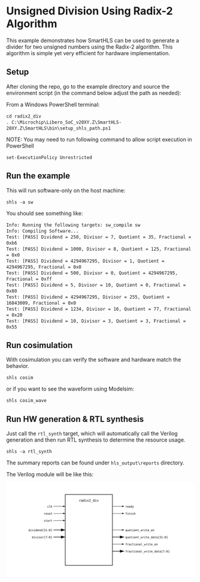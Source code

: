 # Unsigned Division Using Radix-2 Algorithm

This example demonstrates how SmartHLS can be used to generate a divider for two
unsigned numbers using the Radix-2 algorithm. This algorithm is simple yet very
efficient for hardware implementation.

## Setup

After cloning the repo, go to the example directory and source the environment 
script (in the command below adjust the path as needed):

From a Windows PowerShell terminal:

```console
cd radix2_div
. C:\Microchip\Libero_SoC_v20XY.Z\SmartHLS-20XY.Z\SmartHLS\bin\setup_shls_path.ps1
```

NOTE: You may need to run following command to allow script execution in PowerShell

```console
set-ExecutionPolicy Unrestricted
```

## Run the example

This will run software-only on the host machine:

```console
shls -a sw
```

You should see something like:

```console
Info: Running the following targets: sw_compile sw
Info: Compiling Software...
Test: [PASS] Dividend = 250, Divisor = 7, Quotient = 35, Fractional = 0xb6
Test: [PASS] Dividend = 1000, Divisor = 8, Quotient = 125, Fractional = 0x0
Test: [PASS] Dividend = 4294967295, Divisor = 1, Quotient = 4294967295, Fractional = 0x0
Test: [PASS] Dividend = 500, Divisor = 0, Quotient = 4294967295, Fractional = 0xff
Test: [PASS] Dividend = 5, Divisor = 10, Quotient = 0, Fractional = 0x80
Test: [PASS] Dividend = 4294967295, Divisor = 255, Quotient = 16843009, Fractional = 0x0
Test: [PASS] Dividend = 1234, Divisor = 16, Quotient = 77, Fractional = 0x20
Test: [PASS] Dividend = 10, Divisor = 3, Quotient = 3, Fractional = 0x55
```

## Run cosimulation

With cosimulation you can verify the software and hardware match the behavior.

```console
shls cosim
```

or if you want to see the waveform using Modelsim:

```console
shls cosim_wave
```

## Run HW generation & RTL synthesis

Just call the `rtl_synth` target, which will automatically call the Verilog
generation and then run RTL synthesis to determine the resource usage.

```console
shls -a rtl_synth
```

The summary reports can be found under `hls_output\reports` directory.

The Verilog module will be like this:

![Block Diagram](./verilog-diagram.svg)